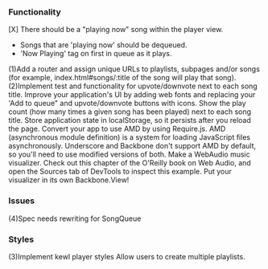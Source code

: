 


### Functionality
[X] There should be a "playing now" song within the player view.
  - Songs that are 'playing now' should be dequeued.
  - 'Now Playing' tag on first in queue as it plays.

(1)Add a router and assign unique URLs to playlists, subpages and/or songs (for example, index.html#songs/:title of the song will play that song).
(2)Implement test and functionality for upvote/downvote next to each song title. Improve your application's UI by adding web fonts and replacing your 'Add to queue" and upvote/downvote buttons with icons.
Show the play count (how many times a given song has been played) next to each song title.
Store application state in localStorage, so it persists after you reload the page.
Convert your app to use AMD by using Require.js. AMD (asynchronous module definition) is a system for loading JavaScript files asynchronously. Underscore and Backbone don't support AMD by default, so you'll need to use modified versions of both.
Make a WebAudio music visualizer. Check out this chapter of the O'Reilly book on Web Audio, and open the Sources tab of DevTools to inspect this example. Put your visualizer in its own Backbone.View!




### Issues
(4)Spec needs rewriting for SongQueue


### Styles
(3)Implement kewl player styles
Allow users to create multiple playlists.



